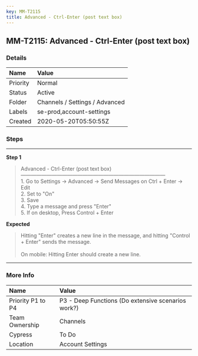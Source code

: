 ```yaml
---
key: MM-T2115
title: Advanced - Ctrl-Enter (post text box)
---
```


## MM-T2115: Advanced - Ctrl-Enter (post text box)

### Details

| Name     | Value                          |
| :------- | :----------------------------- |
| Priority | Normal                         |
| Status   | Active                         |
| Folder   | Channels / Settings / Advanced |
| Labels   | se-prod,account-settings       |
| Created  | 2020-05-20T05:50:55Z           |

### Steps

<hr/>

**Step 1**

> <article>Advanced - Ctrl-Enter (post text box)<br />————————————————————————————<br />1. Go to  Settings -&gt; Advanced -&gt; Send Messages on Ctrl + Enter -&gt; Edit<br />2. Set to "On"<br />3. Save<br />4. Type a message and press "Enter"<br />5. If on desktop, Press Control + Enter</article>

**Expected**

> <article>Hitting "Enter" creates a new line in the message, and hitting "Control + Enter" sends the message.<br /><br />On mobile: Hitting Enter should create a new line.</article>

<hr/>

### More Info

| Name              | Value                                              |
| :---------------- | :------------------------------------------------- |
| Priority P1 to P4 | P3 - Deep Functions (Do extensive scenarios work?) |
| Team Ownership    | Channels                                           |
| Cypress           | To Do                                              |
| Location          | Account Settings                                   |
